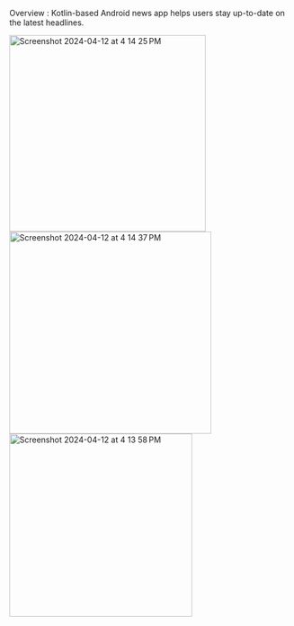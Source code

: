 
Overview :
Kotlin-based Android news app helps users stay up-to-date on the latest headlines.

<img width="349" alt="Screenshot 2024-04-12 at 4 14 25 PM" src="https://github.com/kaustubhbhagwat/NewsInShort/assets/10204718/5fdcbf6e-27d5-4698-a67c-3e77a63a146f">
<img width="359" alt="Screenshot 2024-04-12 at 4 14 37 PM" src="https://github.com/kaustubhbhagwat/NewsInShort/assets/10204718/582c033b-1bdb-4354-9e07-c0c9fc54ad34">
<img width="325" alt="Screenshot 2024-04-12 at 4 13 58 PM" src="https://github.com/kaustubhbhagwat/NewsInShort/assets/10204718/0e7ee71c-c8af-4386-8c49-653e1d506146">
